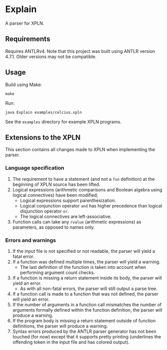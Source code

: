 # Explain

A parser for XPLN.

## Requirements

Requires ANTLRv4. Note that this project was built using ANTLR version 4.7.1. Older versions may not be compatible.

## Usage

Build using Make:

    make

Run:

    java Explain examples/celcius.xpln

See the `examples` directory for example XPLN programs.

## Extensions to the XPLN

This section contains all changes made to XPLN when implementing the parser.


### Language specification

1. The requirement to have a statement (and not a `fun` definition) at the beginning of XPLN source has been lifted.
2. Logical expressions (arithmetic comparisons and Boolean algebra using logical connectives) have been modified;
    * Logical expressions support parenthesization.
    * Logical conjunction operator `and` has higher precedence than logical disjunction operator `or`.
    * The logical connectives are left-associative.
3. Function calls can take any `rvalue` (arithmetic expressions) as parameters, as opposed to names only.


### Errors and warnings

1. If the input file is not specified or not readable, the parser will yield a fatal error.
2. If a function was defined multiple times, the parser will yield a warning.
    * The last definition of the function is taken into account when performing argument count checks.
3. If a function is missing a return statement inside its body, the parser will yield an error.
    * As with all non-fatal errors, the parser will still output a parse tree.
4. If a function call is made to a function that was not defined, the parser will yield an error.
5. If the number of arguments in a function call mismatches the number of arguments formally defined within
   the function definition, the parser will produce a warning.
6. If the program body is missing a return statement outside of function definitions, the parser will produce
   a warning.
7. Syntax errors produced by the ANTLR parser generator has not been touched (for now) except that it supports
   pretty printing (underlines the offending token in the input file and has colored output).
